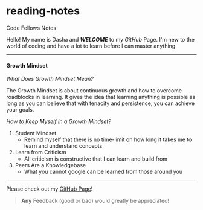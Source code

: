 # reading-notes
Code Fellows Notes 

Hello! My name is Dasha and ***WELCOME*** to my *GitHub* Page.  I'm new to the world of coding and have a lot to learn before I can master anything 

***

#### Growth Mindset 

_What Does Growth Mindset Mean?_

The Growth Mindset is about continuous growth and how to overcome roadblocks in learning.  It gives the idea that learning anything is possible as long as you can believe that with tenacity and persistence, you can achieve your goals.

_How to Keep Myself In a Growth Mindset?_

1. Student Mindset
    - Remind myself that there is no time-limit on how long it takes me to learn and understand concepts 
2. Learn from Criticism 
    - All criticism is constructive that I can learn and build from
3. Peers Are a Knowledgebase
    - What you cannot google can be learned from those around you

***

Please check out my [GitHub Page](https://github.com/dlewburg)!

> __Any__ Feedback (good or bad) would greatly be appreciated!




